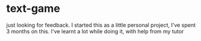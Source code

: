 # text-game
just looking for feedback. I started this as a little personal project, I've spent 3 months on this. I've learnt a lot while doing it, with help from my tutor
